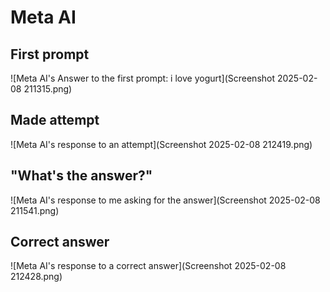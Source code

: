 # Meta AI
## First prompt
![Meta AI's Answer to the first prompt: i love yogurt](Screenshot 2025-02-08 211315.png)

## Made attempt
![Meta AI's response to an attempt](Screenshot 2025-02-08 212419.png)

## "What's the answer?"
![Meta AI's response to me asking for the answer](Screenshot 2025-02-08 211541.png)

## Correct answer
![Meta AI's response to a correct answer](Screenshot 2025-02-08 212428.png)
